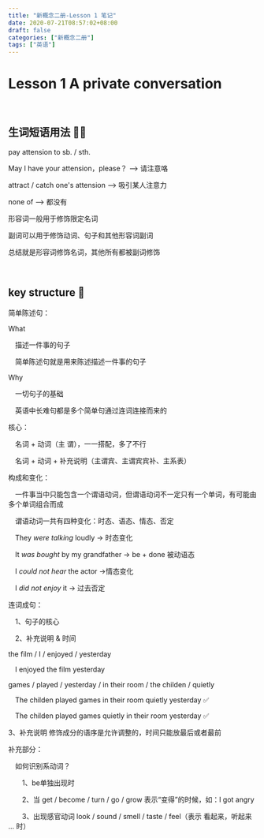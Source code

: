 ```yaml
---
title: "新概念二册-Lesson 1 笔记"
date: 2020-07-21T08:57:02+08:00
draft: false
categories: ["新概念二册"]
tags: ["英语"]  
---
```

# Lesson 1		A private conversation

&nbsp;

## 生词短语用法  :ok_man:

pay attension to sb. / sth.

May I have your attension，please？  --> 请注意咯

attract / catch one's attension --> 吸引某人注意力

none of --> 都没有

形容词一般用于修饰限定名词

副词可以用于修饰动词、句子和其他形容词副词

总结就是形容词修饰名词，其他所有都被副词修饰

&nbsp;
&nbsp;

## key structure  :key:
简单陈述句：

What

&emsp;描述一件事的句子

&emsp;简单陈述句就是用来陈述描述一件事的句子

Why

&emsp;一切句子的基础

&emsp;英语中长难句都是多个简单句通过连词连接而来的

核心：

&emsp;名词 + 动词（主 谓），一一搭配，多了不行

&emsp;名词 + 动词 + 补充说明（主谓宾、主谓宾宾补、主系表）

构成和变化：

&emsp;一件事当中只能包含一个谓语动词，但谓语动词不一定只有一个单词，有可能由多个单词组合而成

&emsp;谓语动词一共有四种变化：时态、语态、情态、否定

&emsp;They *were talking* loudly  -> 时态变化

&emsp;It *was bought* by my grandfather -> be + done 被动语态

&emsp;I *could not hear* the actor ->情态变化

&emsp;I *did not enjoy* it -> 过去否定

连词成句：

&emsp;1、句子的核心

&emsp;2、补充说明 & 时间

the film / I / enjoyed / yesterday

&emsp;I enjoyed the film yesterday

games / played / yesterday / in their room / the childen / quietly

&emsp;The childen played games in their room quietly yesterday :white_check_mark:

&emsp;The childen played games quietly in their room yesterday :white_check_mark:

3、补充说明 修饰成分的语序是允许调整的，时间只能放最后或者最前

补充部分：

&emsp;如何识别系动词？

&emsp;&emsp;1、be单独出现时

&emsp;&emsp;2、当 get / become / turn / go / grow 表示“变得”的时候，如：I got angry

&emsp;&emsp;3、出现感官动词 look / sound / smell / taste / feel（表示 看起来，听起来 ... 时）